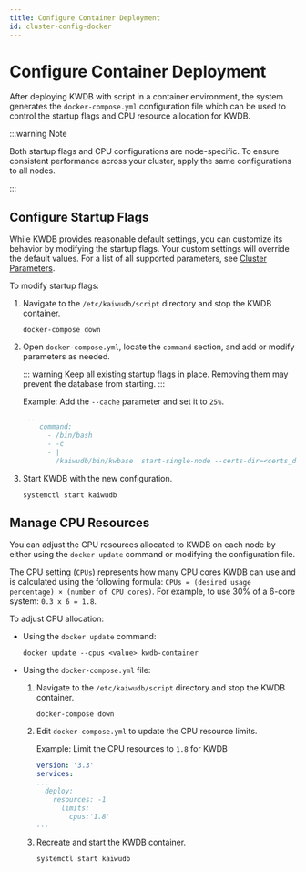 ```yaml
---
title: Configure Container Deployment
id: cluster-config-docker
---
```


# Configure Container Deployment

After deploying KWDB with script in a container environment, the system generates the `docker-compose.yml` configuration file which can be used to control the startup flags and CPU resource allocation for KWDB.

:::warning Note

 Both startup flags and CPU configurations are node-specific. To ensure consistent performance across your cluster, apply the same configurations to all nodes.

:::

## Configure Startup Flags

While KWDB provides reasonable default settings, you can customize its behavior by modifying the startup flags. Your custom settings will override the default values. For a list of all supported parameters, see [Cluster Parameters](../../db-operation/cluster-settings-config.md#cluster-parameters).

To modify startup flags:

1. Navigate to the `/etc/kaiwudb/script` directory and stop the KWDB container.

    ```shell
    docker-compose down
    ```

2. Open `docker-compose.yml`, locate the `command` section, and add or modify parameters as needed.

    ::: warning
    Keep all existing startup flags in place. Removing them may prevent the database from starting.
    :::

    Example: Add the `--cache` parameter and set it to `25%`.

    ```yaml
    ...
        command: 
          - /bin/bash
          - -c
          - |
            /kaiwudb/bin/kwbase  start-single-node --certs-dir=<certs_dir> --listen-addr=0.0.0.0:26257 --advertise-addr=your-host-ip:port --store=/kaiwudb/deploy/kwdb-container --cache=25%
    ```

3. Start KWDB with the new configuration.

    ```shell
    systemctl start kaiwudb
    ```

## Manage CPU Resources

You can adjust the CPU resources allocated to KWDB on each node by either using the `docker update` command or modifying the configuration file.

The CPU setting (`CPUs`) represents how many CPU cores KWDB can use and is calculated using the following formula: `CPUs = (desired usage percentage) × (number of CPU cores)`. For example, to use 30% of a 6-core system: `0.3 x 6 = 1.8`.

To adjust CPU allocation:

- Using the `docker update` command:

    ```shell
    docker update --cpus <value> kwdb-container
    ```

- Using the `docker-compose.yml` file:

    1. Navigate to the `/etc/kaiwudb/script` directory and stop the KWDB container.

        ```shell
        docker-compose down
        ```

    2. Edit `docker-compose.yml` to update the CPU resource limits.

        Example: Limit the CPU resources to `1.8` for KWDB

        ```yaml
        version: '3.3'
        services:
        ...
          deploy:
            resources: -1 
              limits:
                cpus:'1.8'     
        ...
        ```

    3. Recreate and start the KWDB container.

        ```shell
        systemctl start kaiwudb
        ```

